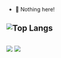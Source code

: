 - 👋 Nothing here!

![Top Langs](https://github-readme-stats.vercel.app/api/top-langs/?username=Norozani&hide=javascript,html,css)
---
[![](https://visitcount.itsvg.in/api?id=Norozani&icon=0&color=12)](https://visitcount.itsvg.in)
![](https://github-readme-stats.vercel.app/api/top-langs/?username=Norozani&theme=dracula&hide_border=true&include_all_commits=true&count_private=false&layout=compact)
---
